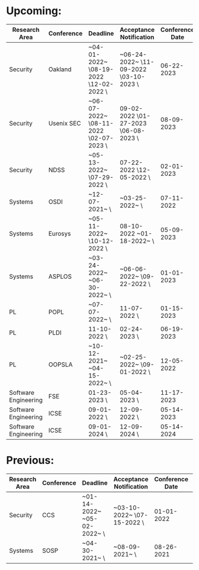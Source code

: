 # Upcoming:
| Research Area | Conference | Deadline | Acceptance Notification | Conference Date | Location |
| --- | --- | --- | --- | --- | --- |
| Security | Oakland | ~04-01-2022~ \08-19-2022 \12-02-2022 \ | ~06-24-2022~ \11-09-2022 \03-10-2023 \ | 06-22-2023 | SanFransisco(CA) | 
| Security | Usenix SEC | ~06-07-2022~ \08-11-2022 \02-07-2023 \ | 09-02-2022 \01-27-2023 \06-08-2023 \ | 08-09-2023 | Anaheim(CA) | 
| Security | NDSS | ~05-13-2022~ \07-29-2022 \ | 07-22-2022 \12-05-2022 \ | 02-01-2023 | SanDiego(CA) | 
| Systems | OSDI | ~12-07-2021~ \ | ~03-25-2022~ \ | 07-11-2022 | Carlsbad(CA) | 
| Systems | Eurosys | ~05-11-2022~ \10-12-2022 \ | 08-10-2022 \~01-18-2022~ \ | 05-09-2023 | Rome | 
| Systems | ASPLOS | ~03-24-2022~ \~06-30-2022~ \ | ~06-06-2022~ \09-22-2022 \ | 01-01-2023 | Vancouver | 
| PL | POPL | ~07-07-2022~ \ | 11-07-2022 \ | 01-15-2023 | Boston(MA) | 
| PL | PLDI | 11-10-2022 \ | 02-24-2023 \ | 06-19-2023 | Orlando(FL) | 
| PL | OOPSLA | ~10-12-2021~ \~04-15-2022~ \ | ~02-25-2022~ \09-01-2022 \ | 12-05-2022 | Auckland | 
| Software Engineering | FSE | 01-23-2023 \ | 05-04-2023 \ | 11-17-2023 | SanFrancisco(CA) | 
| Software Engineering | ICSE | 09-01-2022 \ | 12-09-2022 \ | 05-14-2023 | Melbourne | 
| Software Engineering | ICSE | 09-01-2024 \ | 12-09-2024 \ | 05-14-2024 | Moon | 

# Previous:
| Research Area | Conference | Deadline | Acceptance Notification | Conference Date | Location |
| --- | --- | --- | --- | --- | --- |
|Security | CCS | ~01-14-2022~ \~05-02-2022~ \ | ~03-10-2022~ \07-15-2022 \ | 01-01-2022 | LosAngeles(CA)|
|Systems | SOSP | ~04-30-2021~ \ | ~08-09-2021~ \ | 08-26-2021 | Virtual|
